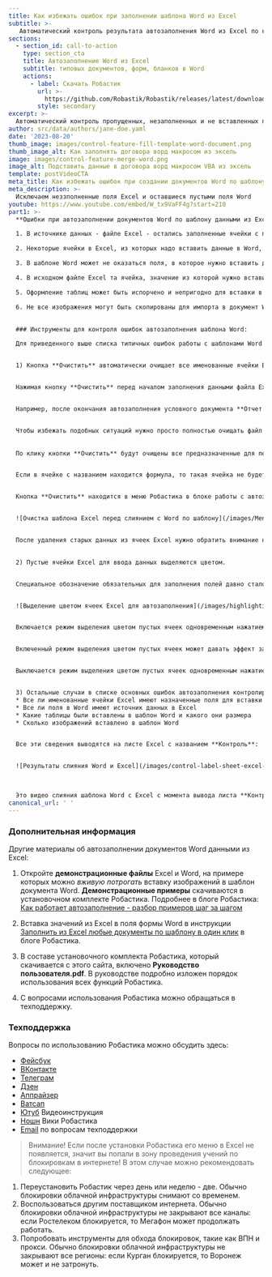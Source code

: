 ```yaml
---
title: Как избежать ошибок при заполнении шаблона Word из Excel
subtitle: >-
   Автоматический контроль результата автозаполнения Word из Excel по каждому полю
sections:
  - section_id: call-to-action
    type: section_cta
    title: Автозаполнение Word из Excel
    subtitle: типовых документов, форм, бланков в Word
    actions:
      - label: Скачать Робастик
        url: >-
          https://github.com/Robastik/Robastik/releases/latest/download/Robastik.for.Excel.64-bit.zip
        style: secondary
excerpt: >-
  Автоматический контроль пропущенных, незаполненных и не вставленных полей, таблиц и изображений при автозаполнении шаблона Word из Excel. 
author: src/data/authors/jane-doe.yaml
date: '2023-08-20'
thumb_image: images/control-feature-fill-template-word-document.png
thumb_image_alt: Как заполнять договора ворд макросом из эксель
image: images/control-feature-merge-word.png
image_alt: Подставить данные в договора ворд макросом VBA из эксель
template: postVideoCTA
meta_title: Как избежать ошибок при создании документов Word по шаблону
meta_description: >-
  Исключаем неззполненные поля Excel и оставшиеся пустыми поля Word
youtube: https://www.youtube.com/embed/W_tx9VaFF4g?start=210
part1: >-
  **Ошибки при автозаполнении документов Word по шаблону данными из Excel** приводят к необходимости контроля готового документа, который создается при вставке в поля значений ячеек. Сам перенос данных из Excel в Word работает безошибочно, но ошибки появляются в результате следующих обстоятельств:

  1. В источнике данных - файле Excel - остались заполненные ячейки с прошлого раза. То есть при вводе данных в файл Excel часть данных не была была заменена на новые и оставшиеся старые данные вставляются в Word вперемешку с новыми.

  2. Некоторые ячейки в Excel, из которых надо вставить данные в Word, могут остаться пустыми по невнимательности. В этом случае при генерации нового документа Word останутся незаполненные поля.

  3. В шаблоне Word может не оказаться поля, в которое нужно вставить данные из конкретной ячейки Excel.

  4. В исходном файле Excel та ячейка, значение из которой нужно вставить в Word, может оказаться не обозначенной в качестве источника информации для переноса из Excel в Word.

  5. Оформление таблиц может быть испорчено и непригодно для вставки в шаблон Word.

  6. Не все изображения могут быть скопированы для импорта в документ Word или эти документы могут быть помещены в неподходящее место.
  

  ### Инструменты для контроля ошибок автозаполнения шаблона Word: 

  Для приведенного выше списка типичных ошибок работы с шаблонами Word в Робастике предусмотрены следующие возможности:


  1) Кнопка **Очистить** автоматически очищает все именованные ячейки Excel от старых ненужных данных. 


  Нажимая кнопку **Очистить** перед началом заполнения данными файла Excel можно полностью исключить возможность пропуска подлежащей замене неактуальной информации.


  Например, после окончания автозаполнения условного документа **Отчет №8** файл Excel с данными, относящимися к отчету №8, копируется в папку для создания следующего документа - **Отчет №9**. Если теперь по очереди заменять все ячейки с данными, относящимися к **отчету №8**, на данные для **отчета №9**, то при любой невнимательности в каких-нибудь ячейках данные не будут заменены и при создании по шаблону Word нового документа **Отчет №9** в него попадут данные, относящиеся к отчету №8.


  Чтобы избежать подобных ситуаций нужно просто полностью очищать файл Excel от старых данных нажатием кнопки **Очистить** в меню Робастика. 
  
  
  По клику кнопки **Очистить** будут очищены все предназначенные для передачи в Word ячейки. Такие ячейки определяются по наличию у них названия, так как только из ячеек с названием данные передаются в шаблон Word.


  Если в ячейке с названием находится формула, то такая ячейка не будет очищаться кнопкой **Очистить** и при появлении новых данных эта формула рассчитает новое значение, которое будет вставлено в шаблон Word.


  Кнопка **Очистить** находится в меню Робастика в блоке работы с автозаполнением шаблонов Word:


  ![Очистка шаблона Excel перед слиянием с Word по шаблону](/images/MenuWord-2496f53a.png)


  После удаления старых данных из ячеек Excel нужно обратить внимание на полноту заполнения этих ячеек новыми данными.
  

  2) Пустые ячейки Excel для ввода данных выделяются цветом.


  Специальное обозначение обязательных для заполнения полей давно стало общепринятым. В соответствии с этой практикой Робастик обозначает ячейки Excel для заполнения цветом. Вот так:


  ![Выделение цветом ячеек Excel для автозаполнения](/images/highlighting-empty-cells-template-merge.png)


  Включается режим выделения цветом пустых ячеек одновременным нажатием кнопок **Ctrl + Shift + R**. Буква **R** обозначает цвет выделения **Red** - **Красный**.


  Включенный режим выделения цветом пустых ячеек может давать эффект замедленного открытия файлов Excel. Поэтому по умолчанию Excel не включает этот режим. 


  Выключается режим выделения цветом пустых ячеек одновременным нажатием кнопок **Ctrl + Shift + D**. Буква **D** обозначает удаление - **Delete**.


  3) Остальные случаи в списке основных ошибок автозаполнения контролируются напрямую: при каждом старте автозаполнения проверяется:
  * Все ли именованные ячейки Excel имеют назначенные поля для вставки в Word
  * Все ли поля в Word имеют источник данных в Excel
  * Какие таблицы были вставлены в шаблон Word и какого они размера
  * Сколько изображений вставлено в шаблон Word


  Все эти сведения выводятся на листе Excel с названием **Контроль**: 


  ![Результаты слияния Word и Excel](/images/control-label-sheet-excel-merge-word.png)


  
  Это видео слияния шаблона Word c Excel с момента вывода листа **Контроль**: 
canonical_url: ' '
---
```

  ### Дополнительная информация 
  Другие материалы об автозаполнении документов Word данными из Excel:


  1. Откройте **демонстрационные файлы** Excel и Word, на примере которых можно _вживую потрогать_ вставку изображений в шаблон документа Word. **Демонстрационные примеры** скачиваются в установочном комплекте Робастика. Подробнее в блоге Робастика: [Как работает автозаполнение - разбор примеров шаг за шагом](/blog/demo-files-fill-template-word-excel-vba/)


  1.  Вставка значений из Excel в поля формы Word в инструкции [Заполнить из Excel любые документы по шаблону в один клик](/blog/fill-report-doc-data-from-excel/) в блоге Робастика.


  2.  В составе установочного комплекта Робастика, который скачивается с этого сайта, включено **Руководство пользователя.pdf**. В руководстве подробно изложен порядок использования всех функций Робастика.


  3.  С вопросами использования Робастика можно обращаться в техподдержку.


  ### Техподдержка
  Вопросы по использованию Робастика можно обсудить здесь:
  - [Фейсбук](https://www.facebook.com/groups/excelword/)
  - [ВКонтакте](https://vk.com/exceltoword)
  - [Телеграм](https://t.me/RobastikRu)
  - [Дзен](https://zen.yandex.ru/robastik)
  - [Аппрайзер](http://appraiser.ru/default.aspx?SectionId=32&g=posts&t=14905)
  - [Ватсап](https://wa.me/message/YRGCZNRS7UEAM1)
  - [Ютуб](https://youtu.be/wAaUBo_rXaQ) Видеоинструкция
  - [Ношн](https://wiggly-albatross-82f.notion.site/ebc43e94f3284cbab017c841b37ce881) Вики Робастика
  - [Email](mailto:tech@robastik.ru) по вопросам техподдержки


  > Внимание!
  Если после установки Робастика его меню в Excel не появляется, значит вы попали в зону проведения учений по блокировкам в интернете!
  В этом случае можно рекомендовать следующее:


  1. Переустановить Робастик через день или неделю - две. Обычно блокировки облачной инфраструктуры снимают со временем.
  2. Воспользоваться другим поставщиком интернета. Обычно блокировки облачной инфраструктуры не закрывают все каналы: если Ростелеком блокируется, то Мегафон может продолжать работать.
  3. Попробовать инструменты для обхода блокировок, такие как ВПН и прокси. Обычно блокировки облачной инфраструктуры не закрывают все регионы: если Курган блокируется, то Воронеж может и не затронуть.